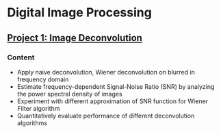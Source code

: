 # Digital Image Processing

## [Project 1: Image Deconvolution](https://github.com/Qiong-Hu/Digital_Image_Processing/blob/master/Project1)

### Content

- Apply naive deconvolution, Wiener deconvolution on blurred in frequency domain
- Estimate frequency-dependent Signal-Noise Ratio (SNR) by analyzing the power spectral density of images
- Experiment with different approximation of SNR function for Wiener Filter algorithm
- Quantitatively evaluate performance of different deconvolution algorithms

